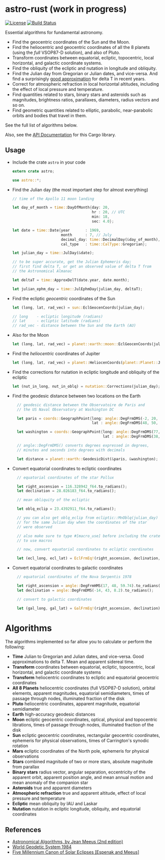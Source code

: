 # astro-rust (work in progress)

[![License](https://img.shields.io/packagist/l/doctrine/orm.svg)](https://github.com/saurvs/astro-rust/blob/master/LICENSE.md) [![Build Status](https://travis-ci.org/saurvs/astro-rust.svg?branch=master)](https://travis-ci.org/saurvs/astro-rust)

Essential algorithms for fundamental astronomy.

* Find the geocentric coordinates of the Sun and the Moon.
* Find the heliocentric and geocentric coordinates of all the 8 planets (using the *full* VSOP87-D solution), and also of Pluto.
* Transform coordinates between equatorial, ecliptic, topocentric, local horizontal, and galactic coordinate systems.
* Find the obliquity of the ecliptic and nutation in longitude and obliquity.
* Find the Julian day from Gregorian or Julian dates, and vice-versa. And find a surprisingly [good approximation](http://eclipse.gsfc.nasa.gov/SEcat5/uncertainty.html) for delta T in recent years.
* Correct for atmospheric refraction in local horizontal altitudes, including the effect of local pressure and temperature.
* Find quantities related to stars, binary stars and asteroids such as magnitudes, brightness ratios, parallaxes, diameters, radius vectors and so on.
* Find geometric quantities related to elliptic, parabolic, near-parabolic orbits and bodies that travel in them.

See the full list of algorithms below.

Also, see the [API Documentation](https://saurvs.github.io/astro-rust/) for this Cargo library.

## Usage

* Include the crate ```astro``` in your code
  ```rust
  extern crate astro;

  use astro::*;
  ```

* Find the Julian day (the most important step for almost everything)
  ```rust
  // time of the Apollo 11 moon landing

  let day_of_month = time::DayOfMonth{day: 20,
				 			          hr : 20, // UTC
                                      min: 18,
                                      sec: 4.0};

  let date = time::Date{year       : 1969,
                        month      : 7, // July
                        decimal_day: time::DecimalDay(&day_of_month),
                        cal_type   : time::CalType::Gregorian};

  let julian_day = time::JulDay(&date);

  // to be super accurate, get the Julian Ephemeris day;
  // first find delta T, or get an observed value of delta T from
  // the Astronomical Almanac

  let deltaT = time::ApproxDelT(date.year, date.month);

  let julian_ephm_day = time::JulEphmDay(julian_day, deltaT);

  ```

* Find the ecliptic *geocentric* coordinates of the Sun
  ```rust
  let (long, lat, rad_vec) = sun::EclGeocenCoords(julian_day);

  // long    - ecliptic longitude (radians)
  // lat     - ecliptic latitude (radians)
  // rad_vec - distance between the Sun and the Earth (AU)
  ```

* Also for the Moon
  ```rust
  let (long, lat, rad_vec) = planet::earth::moon::EclGeocenCoords(julian_day);
  ```

* Find the *heliocentric* coordinates of Jupiter
  ```rust
  let (long, lat, rad_vec) = planet::HeliocenCoords(planet::Planet::Jupiter, julian_day);
  ```

* Find the corrections for nutation in ecliptic longitude and obliquity of the ecliptic
  ```rust
  let (nut_in_long, nut_in_oblq) = nutation::Corrections(julian_day);
  ```

* Find the geodesic distance between two locations on the Earth
  ```rust
	// geodesic distance between the Observatoire de Paris and
    // the US Naval Observatory at Washington DC

    let paris = coords::GeographPoint{long: angle::DegFrmDMS(-2, 20, 14.0).to_radians(),
                                      lat : angle::DegFrmDMS(48, 50, 11.0).to_radians()};

    let washington = coords::GeographPoint{long: angle::DegFrmDMS(77,  3, 56.0).to_radians(),
                                           lat : angle::DegFrmDMS(38, 55, 17.0).to_radians()};

	// angle::DegFrmDMS() converts degrees expressed in degrees,
	// minutes and seconds into degrees with decimals

    let distance = planet::earth::GeodesicDist(&paris, &washington); // in meters
  ```

* Convert equatorial coordinates to ecliptic coordinates
  ```rust
	// equatorial coordinates of the star Pollux

    let right_ascension = 116.328942_f64.to_radians();
    let declination = 28.026183_f64.to_radians();

    // mean obliquity of the ecliptic

    let oblq_eclip = 23.4392911_f64.to_radians();

    // you can also get oblq_eclip from ecliptic::MnOblq(julian_day)
    // for the same Julian day when the coordinates of the star
    // were observed

    // also make sure to type #[macro_use] before including the crate
    // to use macros

    // now, convert equatorial coordinates to ecliptic coordinates

    let (ecl_long, ecl_lat) = EclFrmEq!(right_ascension, declination, oblq_eclip);
  ```

* Convert equatorial coordinates to galactic coordinates
  ```rust
	// equatorial coordinates of the Nova Serpentis 1978

    let right_ascension = angle::DegFrmHMS(17, 48, 59.74).to_radians();
    let declination = angle::DegFrmDMS(-14, 43, 8.2).to_radians();

    // convert to galactic coordinates

    let (gal_long, gal_lat) = GalFrmEq!(right_ascension, declination);
  ```

# Algorithms

The algorithms implemented so far allow you to calculate or perform the following:

* **Time** Julian to Gregorian and Julian dates, and vice-versa. Good approximations to delta T. Mean and apparent sidereal time.
* **Transform** coordinates between equatorial, ecliptic, topocentric, local horizontal, and galactic coordinate systems
* **Transform** heliocentric coordinates to ecliptic and equatorial geocentric coordinates
* **All 8 Planets** heliocentric coordinates (full VSOP87-D solution), orbital elements, apparent magnitudes, equatorial semidiameters, times of passage through nodes, illuminated fraction of the disk
* **Pluto** heliocentric coordinates, apparent magnitude, equatorial semidiameter
* **Earth** high-accuracy geodesic distances
* **Moon** ecliptic geocentric coordinates, optical, physical and topocentric librations, times of passage through nodes,
illuminated fraction of the disk
* **Sun** ecliptic geocentric coordinates, rectangular geocentric coordinates, ephemeris for physical observations, times of Carrington's synodic rotation
* **Mars** ecliptic coordinates of the North pole, ephemeris for physical observations
* **Stars** combined magnitude of two or more stars, absolute magnitude from parallax
* **Binary stars** radius vector, angular separation, eccentricity of the apparent orbit, apparent position angle, and mean annual motion and mean anomaly of the companion star
* **Asteroids** true and apparent diameters
* **Atmospheric refraction** true and apparent altitude, effect of local pressure and temperature
* **Ecliptic** mean obliquity by IAU and Laskar
* **Nutation** nutation in ecliptic longitude, obliquity, and equatorial coordinates 

## References
* [Astronomical Algorithms, by Jean Meeus (2nd edition)](http://www.willbell.com/math/mc1.htm)
* [World Geodetic System 1984](https://confluence.qps.nl/pages/viewpage.action?pageId=29855173)
* [Five Millennium Canon of Solar Eclipses [Espenak and Meeus]](http://eclipse.gsfc.nasa.gov/SEcat5/deltatpoly.html)
